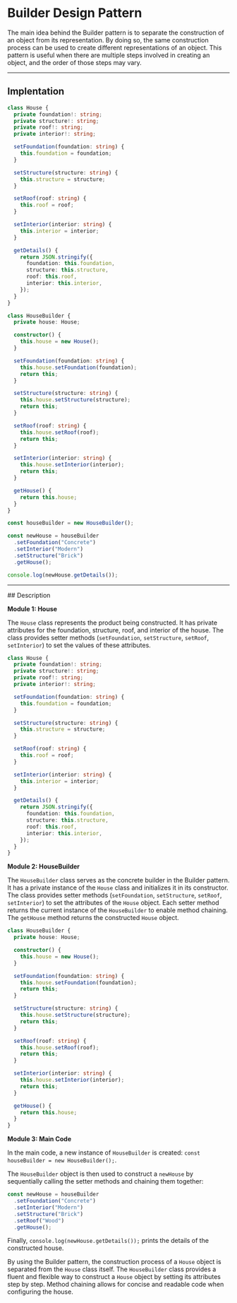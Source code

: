 # Builder Design Pattern

The main idea behind the Builder pattern is to separate the construction of an object from its representation. By doing so, the same construction process can be used to create different representations of an object. This pattern is useful when there are multiple steps involved in creating an object, and the order of those steps may vary.

<hr>

## Implentation

```TypeScript
class House {
  private foundation!: string;
  private structure!: string;
  private roof!: string;
  private interior!: string;

  setFoundation(foundation: string) {
    this.foundation = foundation;
  }

  setStructure(structure: string) {
    this.structure = structure;
  }

  setRoof(roof: string) {
    this.roof = roof;
  }

  setInterior(interior: string) {
    this.interior = interior;
  }

  getDetails() {
    return JSON.stringify({
      foundation: this.foundation,
      structure: this.structure,
      roof: this.roof,
      interior: this.interior,
    });
  }
}

class HouseBuilder {
  private house: House;

  constructor() {
    this.house = new House();
  }

  setFoundation(foundation: string) {
    this.house.setFoundation(foundation);
    return this;
  }

  setStructure(structure: string) {
    this.house.setStructure(structure);
    return this;
  }

  setRoof(roof: string) {
    this.house.setRoof(roof);
    return this;
  }

  setInterior(interior: string) {
    this.house.setInterior(interior);
    return this;
  }

  getHouse() {
    return this.house;
  }
}

const houseBuilder = new HouseBuilder();

const newHouse = houseBuilder
  .setFoundation("Concrete")
  .setInterior("Modern")
  .setStructure("Brick")
  .getHouse();

console.log(newHouse.getDetails());

```

<hr>

## Description

**Module 1: House**

The `House` class represents the product being constructed. It has private attributes for the foundation, structure, roof, and interior of the house. The class provides setter methods (`setFoundation`, `setStructure`, `setRoof`, `setInterior`) to set the values of these attributes.

```TypeScript
class House {
  private foundation!: string;
  private structure!: string;
  private roof!: string;
  private interior!: string;

  setFoundation(foundation: string) {
    this.foundation = foundation;
  }

  setStructure(structure: string) {
    this.structure = structure;
  }

  setRoof(roof: string) {
    this.roof = roof;
  }

  setInterior(interior: string) {
    this.interior = interior;
  }

  getDetails() {
    return JSON.stringify({
      foundation: this.foundation,
      structure: this.structure,
      roof: this.roof,
      interior: this.interior,
    });
  }
}
```

**Module 2: HouseBuilder**

The `HouseBuilder` class serves as the concrete builder in the Builder pattern. It has a private instance of the `House` class and initializes it in its constructor. The class provides setter methods (`setFoundation`, `setStructure`, `setRoof`, `setInterior`) to set the attributes of the `House` object. Each setter method returns the current instance of the `HouseBuilder` to enable method chaining. The `getHouse` method returns the constructed `House` object.

```TypeScript
class HouseBuilder {
  private house: House;

  constructor() {
    this.house = new House();
  }

  setFoundation(foundation: string) {
    this.house.setFoundation(foundation);
    return this;
  }

  setStructure(structure: string) {
    this.house.setStructure(structure);
    return this;
  }

  setRoof(roof: string) {
    this.house.setRoof(roof);
    return this;
  }

  setInterior(interior: string) {
    this.house.setInterior(interior);
    return this;
  }

  getHouse() {
    return this.house;
  }
}
```

**Module 3: Main Code**

In the main code, a new instance of `HouseBuilder` is created: `const houseBuilder = new HouseBuilder();`.

The `HouseBuilder` object is then used to construct a `newHouse` by sequentially calling the setter methods and chaining them together:

```TypeScript
const newHouse = houseBuilder
  .setFoundation("Concrete")
  .setInterior("Modern")
  .setStructure("Brick")
  .setRoof("Wood")
  .getHouse();
```

Finally, `console.log(newHouse.getDetails());` prints the details of the constructed house.

By using the Builder pattern, the construction process of a `House` object is separated from the `House` class itself. The `HouseBuilder` class provides a fluent and flexible way to construct a `House` object by setting its attributes step by step. Method chaining allows for concise and readable code when configuring the house.
